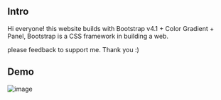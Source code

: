 <h2><b>Intro</b></h2>

Hi everyone! this website builds with Bootstrap v4.1 + Color Gradient + Panel, Bootstrap is a CSS framework in building a web.

please feedback to support me. Thank you :)

<h2><b>Demo</b></h2>

![image](https://user-images.githubusercontent.com/76187141/146385484-fcb01a80-5716-4cb2-8fde-62c1e8dec7e2.png)
